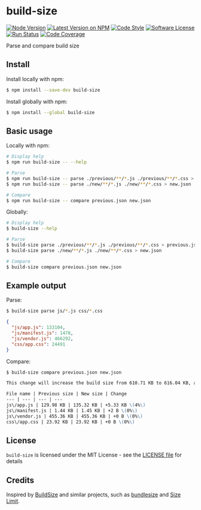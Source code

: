 # build-size

[![Node Version](https://img.shields.io/node/v/build-size.svg)](https://www.npmjs.com/package/build-size)
[![Latest Version on NPM](https://img.shields.io/npm/v/build-size.svg)](https://www.npmjs.com/package/build-size)
[![Code Style](https://img.shields.io/badge/code%20style-standard-brightgreen.svg)](http://standardjs.com)
[![Software License](https://img.shields.io/github/license/swisnl/build-size.svg)](LICENSE)
[![Run Status](https://api.shippable.com/projects/5a0cd55ce39749070006a49e/badge?branch=master)](https://app.shippable.com/github/swisnl/build-size)
[![Code Coverage](https://api.shippable.com/projects/5a0cd55ce39749070006a49e/coverageBadge?branch=master)](https://app.shippable.com/github/swisnl/build-size) 

Parse and compare build size

## Install

Install locally with npm:
```bash
$ npm install --save-dev build-size
```

Install globally with npm:
```bash
$ npm install --global build-size
```

## Basic usage

Locally with npm:
```bash
# Display help
$ npm run build-size -- --help

# Parse
$ npm run build-size -- parse ./previous/**/*.js ./previous/**/*.css > previous.json
$ npm run build-size -- parse ./new/**/*.js ./new/**/*.css > new.json

# Compare
$ npm run build-size -- compare previous.json new.json
```

Globally:
```bash
# Display help
$ build-size --help

# Parse
$ build-size parse ./previous/**/*.js ./previous/**/*.css > previous.json
$ build-size parse ./new/**/*.js ./new/**/*.css > new.json

# Compare
$ build-size compare previous.json new.json
```

## Example output

Parse:
```bash
$ build-size parse js/*.js css/*.css
```

```json
{
  "js/app.js": 133104,
  "js/manifest.js": 1478,
  "js/vendor.js": 466292,
  "css/app.css": 24491
}
```

Compare:
```bash
$ build-size compare previous.json new.json
```

```markdown
This change will increase the build size from 610.71 KB to 616.04 KB, an increase of 5.33 KB \(1%\)

File name | Previous size | New size | Change
--- | --- | --- | ---
js\/app.js | 129.98 KB | 135.32 KB | +5.33 KB \(4%\)
js\/manifest.js | 1.44 KB | 1.45 KB | +2 B \(0%\)
js\/vendor.js | 455.36 KB | 455.36 KB | +0 B \(0%\)
css\/app.css | 23.92 KB | 23.92 KB | +0 B \(0%\)
```

## License

`build-size` is licensed under the MIT License - see the [LICENSE file](LICENSE) for details

## Credits

Inspired by [BuildSize](https://github.com/Daniel15/BuildSize) and similar projects, such as [bundlesize](https://github.com/siddharthkp/bundlesize) and [Size Limit](https://github.com/ai/size-limit).
